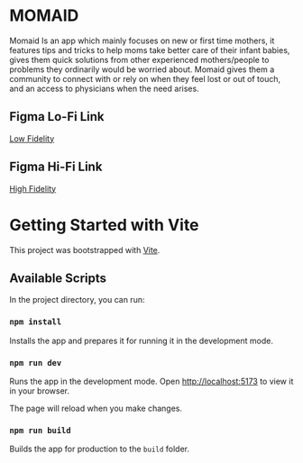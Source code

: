 # MOMAID

Momaid Is an app which mainly focuses on new or first time mothers, it features tips and tricks to help moms take better care of their infant babies, gives them quick solutions from other experienced mothers/people to problems they ordinarily would be worried about. Momaid gives them a community to connect with or rely on when they feel lost or out of touch, and an access to physicians when the need arises.

## Figma Lo-Fi Link

[Low Fidelity](https://www.figma.com/file/alCDnhUp1nZnDlMmNF631y/Untitled?node-id=0%3A1&t=IadMogd7kY2aeLQe-1)

## Figma Hi-Fi Link

[High Fidelity](https://www.figma.com/file/alCDnhUp1nZnDlMmNF631y/Untitled?node-id=33%3A929&t=IadMogd7kY2aeLQe-1)

# Getting Started with Vite

This project was bootstrapped with [Vite](https://vitejs.dev/guide/).

## Available Scripts

In the project directory, you can run:
### `npm install`

Installs the app and prepares it for running it in the development mode.

### `npm run dev`

Runs the app in the development mode.
Open [http://localhost:5173](http://localhost:5173) to view it in your browser.

The page will reload when you make changes.

### `npm run build`

Builds the app for production to the `build` folder.
